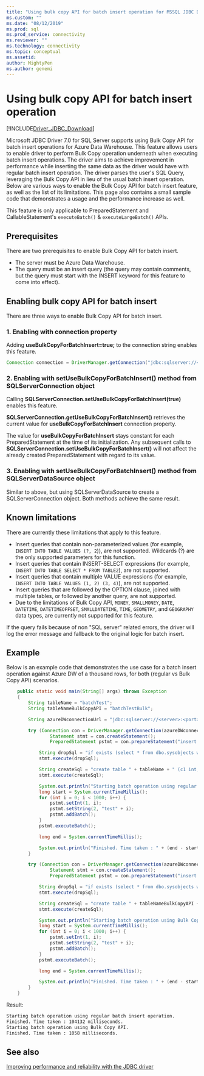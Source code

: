 ```yaml
---
title: "Using bulk copy API for batch insert operation for MSSQL JDBC Driver | Microsoft Docs"
ms.custom: ""
ms.date: "08/12/2019"
ms.prod: sql
ms.prod_service: connectivity
ms.reviewer: ""
ms.technology: connectivity
ms.topic: conceptual
ms.assetid: 
author: MightyPen
ms.author: genemi
---
```


# Using bulk copy API for batch insert operation

[!INCLUDE[Driver_JDBC_Download](../../includes/driver_jdbc_download.md)]

Microsoft JDBC Driver 7.0 for SQL Server supports using Bulk Copy API for batch insert operations for Azure Data Warehouse. This feature allows users to enable driver to perform Bulk Copy operation underneath when executing batch insert operations. The driver aims to achieve improvement in performance while inserting the same data as the driver would have with regular batch insert operation. The driver parses the user's SQL Query, leveraging the Bulk Copy API in lieu of the usual batch insert operation. Below are various ways to enable the Bulk Copy API for batch insert feature, as well as the list of its limitations. This page also contains a small sample code that demonstrates a usage and the performance increase as well.

This feature is only applicable to PreparedStatement and CallableStatement's `executeBatch()` & `executeLargeBatch()` APIs.

## Prerequisites

There are two prerequisites to enable Bulk Copy API for batch insert.

* The server must be Azure Data Warehouse.
* The query must be an insert query (the query may contain comments, but the query must start with the INSERT keyword for this feature to come into effect).

## Enabling bulk copy API for batch insert

There are three ways to enable Bulk Copy API for batch insert.

### 1. Enabling with connection property

Adding **useBulkCopyForBatchInsert=true;** to the connection string enables this feature.

```java
Connection connection = DriverManager.getConnection("jdbc:sqlserver://<server>:<port>;userName=<user>;password=<password>;database=<database>;useBulkCopyForBatchInsert=true;");
```

### 2. Enabling with setUseBulkCopyForBatchInsert() method from SQLServerConnection object

Calling **SQLServerConnection.setUseBulkCopyForBatchInsert(true)** enables this feature.

**SQLServerConnection.getUseBulkCopyForBatchInsert()** retrieves the current value for **useBulkCopyForBatchInsert** connection property.

The value for **useBulkCopyForBatchInsert** stays constant for each PreparedStatement at the time of its initialization. Any subsequent calls to **SQLServerConnection.setUseBulkCopyForBatchInsert()** will not affect the already created PreparedStatement with regard to its value.

### 3. Enabling with setUseBulkCopyForBatchInsert() method from SQLServerDataSource object

Similar to above, but using SQLServerDataSource to create a SQLServerConnection object. Both methods achieve the same result.

## Known limitations

There are currently these limitations that apply to this feature.

* Insert queries that contain non-parameterized values (for example, `INSERT INTO TABLE VALUES (?, 2`)), are not supported. Wildcards (?) are the only supported parameters for this function.
* Insert queries that contain INSERT-SELECT expressions (for example, `INSERT INTO TABLE SELECT * FROM TABLE2`), are not supported.
* Insert queries that contain multiple VALUE expressions (for example, `INSERT INTO TABLE VALUES (1, 2) (3, 4)`), are not supported.
* Insert queries that are followed by the OPTION clause, joined with multiple tables, or followed by another query, are not supported.
* Due to the limitations of Bulk Copy API, `MONEY`, `SMALLMONEY`, `DATE`, `DATETIME`, `DATETIMEOFFSET`, `SMALLDATETIME`, `TIME`, `GEOMETRY`, and `GEOGRAPHY` data types, are currently not supported for this feature.

If the query fails because of non "SQL server" related errors, the driver will log the error message and fallback to the original logic for batch insert.

## Example

Below is an example code that demonstrates the use case for a batch insert operation against Azure DW of a thousand rows, for both (regular vs Bulk Copy API) scenarios.

```java
    public static void main(String[] args) throws Exception
    {
        String tableName = "batchTest";
        String tableNameBulkCopyAPI = "batchTestBulk";

        String azureDWconnectionUrl = "jdbc:sqlserver://<server>:<port>;databaseName=<database>;user=<user>;password=<password>";

        try (Connection con = DriverManager.getConnection(azureDWconnectionUrl); // connects to an Azure Data Warehouse.
                Statement stmt = con.createStatement();
                PreparedStatement pstmt = con.prepareStatement("insert into " + tableName + " values (?, ?)");) {

            String dropSql = "if exists (select * from dbo.sysobjects where id = object_id(N'[dbo].[" + tableName + "]') and OBJECTPROPERTY(id, N'IsUserTable') = 1) DROP TABLE [" + tableName + "]";
            stmt.execute(dropSql);

            String createSql = "create table " + tableName + " (c1 int, c2 varchar(20))";
            stmt.execute(createSql);

            System.out.println("Starting batch operation using regular batch insert operation.");
            long start = System.currentTimeMillis();
            for (int i = 0; i < 1000; i++) {
                pstmt.setInt(1, i);
                pstmt.setString(2, "test" + i);
                pstmt.addBatch();
            }
            pstmt.executeBatch();

            long end = System.currentTimeMillis();

            System.out.println("Finished. Time taken : " + (end - start) + " milliseconds.");
        }

        try (Connection con = DriverManager.getConnection(azureDWconnectionUrl + ";useBulkCopyForBatchInsert=true"); // connects to an Azure Data Warehouse, with useBulkCopyForBatchInsert connection property set to true.
                Statement stmt = con.createStatement();
                PreparedStatement pstmt = con.prepareStatement("insert into " + tableNameBulkCopyAPI + " values (?, ?)");) {

            String dropSql = "if exists (select * from dbo.sysobjects where id = object_id(N'[dbo].[" + tableNameBulkCopyAPI + "]') and OBJECTPROPERTY(id, N'IsUserTable') = 1) DROP TABLE [" + tableNameBulkCopyAPI + "]";
            stmt.execute(dropSql);

            String createSql = "create table " + tableNameBulkCopyAPI + " (c1 int, c2 varchar(20))";
            stmt.execute(createSql);

            System.out.println("Starting batch operation using Bulk Copy API.");
            long start = System.currentTimeMillis();
            for (int i = 0; i < 1000; i++) {
                pstmt.setInt(1, i);
                pstmt.setString(2, "test" + i);
                pstmt.addBatch();
            }
            pstmt.executeBatch();

            long end = System.currentTimeMillis();

            System.out.println("Finished. Time taken : " + (end - start) + " milliseconds.");
        }
    }
```

Result:

```bash
Starting batch operation using regular batch insert operation.
Finished. Time taken : 104132 milliseconds.
Starting batch operation using Bulk Copy API.
Finished. Time taken : 1058 milliseconds.
```

## See also

[Improving performance and reliability with the JDBC driver](../../connect/jdbc/improving-performance-and-reliability-with-the-jdbc-driver.md)
